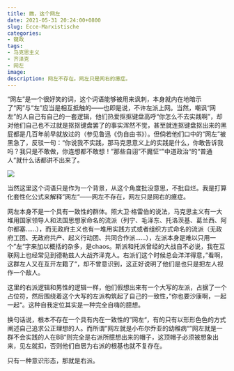 ```yaml
---
title: 瞧，这个网左
date: 2021-05-31 20:24:00+0800
slug: Ecce-Marxistische
categories:
- 键政
tags:
- 马克思主义
- 齐泽克
- 网左
image:
description: 网左不存在。网左只是网右的癔症。
---
```


 “网左”是一个很好笑的词，这个词语能够被用来讽刺，本身就内在地暗示了“网”与“左”应当是相互抵触的——也即是说，不许左派上网。当然，嘲讽“网左”的人自己有自己的一套逻辑，他们热爱抠抠键盘高呼“你怎么不去实践啊”，却对他们自己也不过就是抠抠键盘罢了的事实浑然不觉，甚至就连抠键盘抠出来的黑屁都是几百年前早就放过的（参见鲁迅《伪自由书》）。但倘若他们口中的“网左”被黑急了，反驳一句：“你说我不实践，那马克思意义上的实践是什么，你敢告诉我吗？我只是不敢做，你连想都不敢想！”那些自诩”不魔怔“”中道政治“的“普通人”就什么话都讲不出来了。

 ![](https://img.amamiyayuuko.com/20210619195650.jpg)

当然这里这个词语只是作为一个背景，从这个角度批没意思，不批自烂。我是打算化套性化公式来解释”网左“——网左不存在，网左只是网右的癔症。

网左本身不是一个具有一致性的群体。照大卫·格雷伯的说法，马克思主义有一大堆用国家领导人和法国思想家命名的流派（列宁、毛泽东、托洛茨基、葛兰西、阿尔都塞……），而无政府主义也有一堆用实践方式或者组织方式命名的流派（无政府工团、无政府共产、起义行动团、共同合作派……），左派本身是难以只用一个”左“字来加以概括的杂多，是chaos。斯派和托派曾经的大战自不必说，我在互联网上也经常见到德勒兹人大战齐泽克人。右派们这个时候总会洋洋得意，”看啊，这群左人又在互开左籍了“，却不曾意识到，这正好说明了他们是也只是把左人视作一个敌人。

这里的右派逻辑和男性的逻辑一样，他们假想出来有一个大写的左派，占据了一个占位符，然后围绕着这个大写的左派构筑起了自己的一致性，”你也要沙康啊，一起一起“。这种自我定位其实是一种完全自嗨的臆想。

换句话说，根本不存在一个具有内在一致性的”网左“，有的只有以形形色色的方式阐述自己追求公正理想的人。而所谓”网左就是小布尔乔亚的幼稚病“”网左就是一群不会实践的人在BB“则完全是右派所臆想出来的帽子，这顶帽子必须被想象出来，见左就扣，否则他们自居为右派的根基也就不复存在。

只有一种意识形态，那就是右派。

